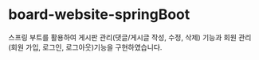 # board-website-springBoot
스프링 부트를 활용하여 게시판 관리(댓글/게시글 작성, 수정, 삭제) 기능과 회원 관리(회원 가입, 로그인, 로그아웃)기능을 구현하였습니다. 
